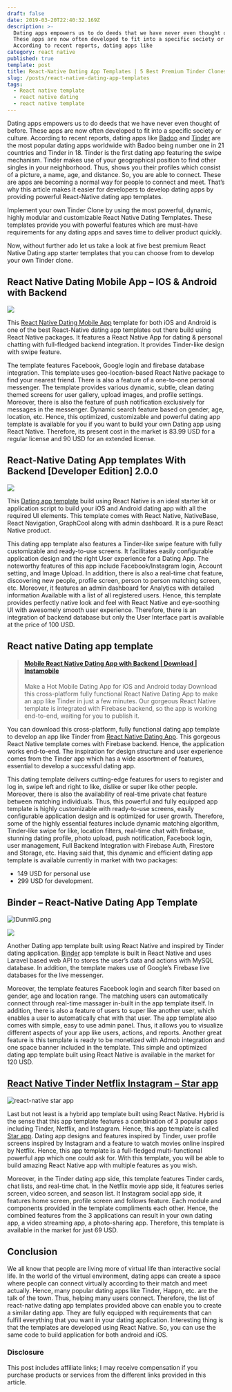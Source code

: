 ```yaml
---
draft: false
date: 2019-03-20T22:40:32.169Z
description: >-
  Dating apps empowers us to do deeds that we have never even thought of before.
  These apps are now often developed to fit into a specific society or culture.
  According to recent reports, dating apps like
category: react native
published: true
template: post
title: React-Native Dating App Templates | 5 Best Premium Tinder Clones
slug: /posts/react-native-dating-app-templates
tags:
  - React native template
  - react native dating
  - react native template
---
```


Dating apps empowers us to do deeds that we have never even thought of before. These apps are now often developed to fit into a specific society or culture. According to recent reports, dating apps like <u><a href="https://play.google.com/store/apps/details?id=com.badoo.mobile&amp;hl=en">Badoo</a></u> and <u><a href="https://play.google.com/store/apps/details?id=com.tinder&amp;hl=en">Tinder</a></u> are the most popular dating apps worldwide with Badoo being number one in 21 countries and Tinder in 18. Tinder is the first dating app featuring the swipe mechanism. Tinder makes use of your geographical position to find other singles in your neighborhood. Thus, shows you their profiles which consist of a picture, a name, age, and distance. So, you are able to connect. These are apps are becoming a normal way for people to connect and meet. That’s why this article makes it easier for developers to develop dating apps by providing powerful React-Native dating app templates.

Implement your own Tinder Clone by using the most powerful, dynamic, highly modular and customizable React Native Dating Templates. These templates provide you with powerful features which are must-have requirements for any dating apps and saves time to deliver product quickly.

Now, without further ado let us take a look at five best premium React Native Dating app starter templates that you can choose from to develop your own Tinder clone.

##

## React Native Dating Mobile App – IOS & Android with Backend

![](https://kriss.io/wp-content/uploads/2019/09/img_5d838d9d4cc3f.png)

This <u><a href="http://1.envato.market/zmJ3m">React Native Dating Mobile App</a></u> template for both iOS and Android is one of the best React-Native dating app templates out there build using React Native packages. It features a React Native App for dating & personal chatting with full-fledged backend integration. It provides Tinder-like design with swipe feature.

The template features Facebook, Google login and firebase database integration. This template uses geo-location-based React Native package to find your nearest friend. There is also a feature of a one-to-one personal messenger. The template provides various dynamic, subtle, clean dating themed screens for user gallery, upload images, and profile settings. Moreover, there is also the feature of push notification exclusively for messages in the messenger. Dynamic search feature based on gender, age, location, etc. Hence, this optimized, customizable and powerful dating app template is available for you if you want to build your own Dating app using React Native. Therefore, its present cost in the market is 83.99 USD for a regular license and 90 USD for an extended license.

## React-Native Dating App templates With Backend [Developer Edition] 2.0.0

![](https://kriss.io/wp-content/uploads/2019/09/img_5d838dfcd2c5d.png)

This <u><a href="https://market.nativebase.io/view/react-native-dating-app-with-backend?affiliate_code=38981822-KRI-614242">Dating app template</a></u> build using React Native is an ideal starter kit or application script to build your iOS and Android dating app with all the required UI elements. This template comes with React Native, NativeBase, React Navigation, GraphCool along with admin dashboard. It is a pure React Native product.

This dating app template also features a Tinder-like swipe feature with fully customizable and ready-to-use screens. It facilitates easily configurable application design and the right User experience for a Dating App. The noteworthy features of this app include Facebook/Instagram login, Account setting, and Image Upload. In addition, there is also a real-time chat feature, discovering new people, profile screen, person to person matching screen, etc. Moreover, it features an admin dashboard for Analytics with detailed information Available with a list of all registered users. Hence, this template provides perfectly native look and feel with React Native and eye-soothing UI with awesomely smooth user experience. Therefore, there is an integration of backend database but only the User Interface part is available at the price of 100 USD.

##

## React native Dating app template

> #### [Mobile React Native Dating App with Backend | Download | Instamobile](https://www.instamobile.io/app-templates/react-native-dating-app/)
>
> Make a Hot Mobile Dating App for iOS and Android today Download this cross-platform fully functional React Native Dating App to make an app like Tinder in just a few minutes. Our gorgeous React Native template is integrated with Firebase backend, so the app is working end-to-end, waiting for you to publish it.

<script async src="//cdn.embedly.com/widgets/platform.js" charset="UTF-8"></script>

You can download this cross-platform, fully functional dating app template to develop an app like Tinder from [React Native Dating App](https://www.instamobile.io/app-templates/react-native-dating-app/). This gorgeous React Native template comes with Firebase backend. Hence, the application works end-to-end. The inspiration for design structure and user experience comes from the Tinder app which has a wide assortment of features, essential to develop a successful dating app.

This dating template delivers cutting-edge features for users to register and log in, swipe left and right to like, dislike or super like other people. Moreover, there is also the availability of real-time private chat feature between matching individuals. Thus, this powerful and fully equipped app template is highly customizable with ready-to-use screens, easily configurable application design and is optimized for user growth. Therefore, some of the highly essential features include dynamic matching algorithm, Tinder-like swipe for like, location filters, real-time chat with firebase, stunning dating profile, photo upload, push notification, Facebook login, user management, Full Backend Integration with Firebase Auth, Firestore and Storage, etc. Having said that, this dynamic and efficient dating app template is available currently in market with two packages:

- 149 USD for personal use
- 299 USD for development.

##

## Binder – React-Native Dating App Template

![lDunmlG.png](https://i.imgur.com/lDunmlG.png)

![](https://kriss.io/wp-content/uploads/2019/09/img_5d838f5528c12.png)

Another Dating app template built using React Native and inspired by Tinder dating application. <u><a href="https://alkanyx.com/item/118/Binder---React-Native-Dating-App-Template">Binder</a></u> app template is built in React Native and uses Laravel based web API to stores the user’s data and actions with MySQL database. In addition, the template makes use of Google’s Firebase live databases for the live messenger.

Moreover, the template features Facebook login and search filter based on gender, age and location range. The matching users can automatically connect through real-time massager in-built in the app template itself. In addition, there is also a feature of users to super like another user, which enables a user to automatically chat with that user. The app template also comes with simple, easy to use admin panel. Thus, it allows you to visualize different aspects of your app like users, actions, and reports. Another great feature is this template is ready to be monetized with Admob integration and one space banner included in the template. This simple and optimized dating app template built using React Native is available in the market for 120 USD.

## [React Native Tinder Netflix Instagram – Star app](https://store.enappd.com/product/react-native-tinder-netflix-whatsapp/?aff=7)

![react-native star app](https://store.enappd.com/wp-content/uploads/2019/05/square_2-800x800.jpg)

Last but not least is a hybrid app template built using React Native. Hybrid is the sense that this app template features a combination of 3 popular apps including Tinder, Netflix, and Instagram. Hence, this app template is called <u><a href="https://store.enappd.com/product/react-native-tinder-netflix-whatsapp/?aff=7">Star app</a></u>. Dating app designs and features inspired by Tinder, user profile screens inspired by Instagram and a feature to watch movies online inspired by Netflix. Hence, this app template is a full-fledged multi-functional powerful app which one could ask for. With this template, you will be able to build amazing React Native app with multiple features as you wish.

Moreover, in the Tinder dating app side, this template features Tinder cards, chat lists, and real-time chat. In the Netflix movie app side, it features series screen, video screen, and season list. It Instagram social app side, it features home screen, profile screen and follows feature. Each module and components provided in the template compliments each other. Hence, the combined features from the 3 applications can result in your own dating app, a video streaming app, a photo-sharing app. Therefore, this template is available in the market for just 69 USD.

## Conclusion

We all know that people are living more of virtual life than interactive social life. In the world of the virtual environment, dating apps can create a space where people can connect virtually according to their match and meet actually. Hence, many popular dating apps like Tinder, Happn, etc. are the talk of the town. Thus, helping many users connect. Therefore, the list of react-native dating app templates provided above can enable you to create a similar dating app. They are fully equipped with requirements that can fulfill everything that you want in your dating application. Interesting thing is that the templates are developed using React Native. So, you can use the same code to build application for both android and iOS.

### Disclosure

This post includes affiliate links; I may receive compensation if you purchase
products or services from the different links provided in this article.
